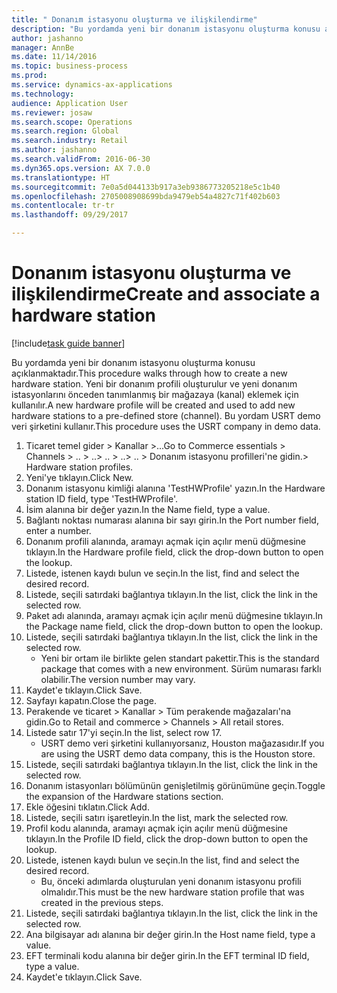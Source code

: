 ```yaml
--- 
title: " Donanım istasyonu oluşturma ve ilişkilendirme"
description: "Bu yordamda yeni bir donanım istasyonu oluşturma konusu açıklanmaktadır."
author: jashanno
manager: AnnBe
ms.date: 11/14/2016
ms.topic: business-process
ms.prod: 
ms.service: dynamics-ax-applications
ms.technology: 
audience: Application User
ms.reviewer: josaw
ms.search.scope: Operations
ms.search.region: Global
ms.search.industry: Retail
ms.author: jashanno
ms.search.validFrom: 2016-06-30
ms.dyn365.ops.version: AX 7.0.0
ms.translationtype: HT
ms.sourcegitcommit: 7e0a5d044133b917a3eb9386773205218e5c1b40
ms.openlocfilehash: 2705008908699bda9479eb54a4827c71f402b603
ms.contentlocale: tr-tr
ms.lasthandoff: 09/29/2017

---
```

# <a name="create-and-associate-a-hardware-station"></a><span data-ttu-id="e2e67-103"> Donanım istasyonu oluşturma ve ilişkilendirme</span><span class="sxs-lookup"><span data-stu-id="e2e67-103">Create and associate a hardware station</span></span>

[!include[task guide banner](../includes/task-guide-banner.md)]

<span data-ttu-id="e2e67-104">Bu yordamda yeni bir donanım istasyonu oluşturma konusu açıklanmaktadır.</span><span class="sxs-lookup"><span data-stu-id="e2e67-104">This procedure walks through how to create a new hardware station.</span></span> <span data-ttu-id="e2e67-105">Yeni bir donanım profili oluşturulur ve yeni donanım istasyonlarını önceden tanımlanmış bir mağazaya (kanal) eklemek için kullanılır.</span><span class="sxs-lookup"><span data-stu-id="e2e67-105">A new hardware profile will be created and used to add new hardware stations to a pre-defined store (channel).</span></span> <span data-ttu-id="e2e67-106">Bu yordam USRT demo veri şirketini kullanır.</span><span class="sxs-lookup"><span data-stu-id="e2e67-106">This procedure uses the USRT company in demo data.</span></span>

1. <span data-ttu-id="e2e67-107">Ticaret temel gider > Kanallar >...</span><span class="sxs-lookup"><span data-stu-id="e2e67-107">Go to Commerce essentials > Channels > ..</span></span> <span data-ttu-id="e2e67-108">> ..</span><span class="sxs-lookup"><span data-stu-id="e2e67-108">> ..</span></span> <span data-ttu-id="e2e67-109">> ..</span><span class="sxs-lookup"><span data-stu-id="e2e67-109">> ..</span></span> <span data-ttu-id="e2e67-110">> Donanım istasyonu profilleri'ne gidin.</span><span class="sxs-lookup"><span data-stu-id="e2e67-110">> Hardware station profiles.</span></span>
2. <span data-ttu-id="e2e67-111">Yeni'ye tıklayın.</span><span class="sxs-lookup"><span data-stu-id="e2e67-111">Click New.</span></span>
3. <span data-ttu-id="e2e67-112">Donanım istasyonu kimliği alanına 'TestHWProfile' yazın.</span><span class="sxs-lookup"><span data-stu-id="e2e67-112">In the Hardware station ID field, type 'TestHWProfile'.</span></span>
4. <span data-ttu-id="e2e67-113">İsim alanına bir değer yazın.</span><span class="sxs-lookup"><span data-stu-id="e2e67-113">In the Name field, type a value.</span></span>
5. <span data-ttu-id="e2e67-114">Bağlantı noktası numarası alanına bir sayı girin.</span><span class="sxs-lookup"><span data-stu-id="e2e67-114">In the Port number field, enter a number.</span></span>
6. <span data-ttu-id="e2e67-115">Donanım profili alanında, aramayı açmak için açılır menü düğmesine tıklayın.</span><span class="sxs-lookup"><span data-stu-id="e2e67-115">In the Hardware profile field, click the drop-down button to open the lookup.</span></span>
7. <span data-ttu-id="e2e67-116">Listede, istenen kaydı bulun ve seçin.</span><span class="sxs-lookup"><span data-stu-id="e2e67-116">In the list, find and select the desired record.</span></span>
8. <span data-ttu-id="e2e67-117">Listede, seçili satırdaki bağlantıya tıklayın.</span><span class="sxs-lookup"><span data-stu-id="e2e67-117">In the list, click the link in the selected row.</span></span>
9. <span data-ttu-id="e2e67-118">Paket adı alanında, aramayı açmak için açılır menü düğmesine tıklayın.</span><span class="sxs-lookup"><span data-stu-id="e2e67-118">In the Package name field, click the drop-down button to open the lookup.</span></span>
10. <span data-ttu-id="e2e67-119">Listede, seçili satırdaki bağlantıya tıklayın.</span><span class="sxs-lookup"><span data-stu-id="e2e67-119">In the list, click the link in the selected row.</span></span>
    * <span data-ttu-id="e2e67-120">Yeni bir ortam ile birlikte gelen standart pakettir.</span><span class="sxs-lookup"><span data-stu-id="e2e67-120">This is the standard package that comes with a new environment.</span></span> <span data-ttu-id="e2e67-121">Sürüm numarası farklı olabilir.</span><span class="sxs-lookup"><span data-stu-id="e2e67-121">The version number may vary.</span></span>  
11. <span data-ttu-id="e2e67-122">Kaydet'e tıklayın.</span><span class="sxs-lookup"><span data-stu-id="e2e67-122">Click Save.</span></span>
12. <span data-ttu-id="e2e67-123">Sayfayı kapatın.</span><span class="sxs-lookup"><span data-stu-id="e2e67-123">Close the page.</span></span>
13. <span data-ttu-id="e2e67-124">Perakende ve ticaret > Kanallar > Tüm perakende mağazaları'na gidin.</span><span class="sxs-lookup"><span data-stu-id="e2e67-124">Go to Retail and commerce > Channels > All retail stores.</span></span>
14. <span data-ttu-id="e2e67-125">Listede satır 17'yi seçin.</span><span class="sxs-lookup"><span data-stu-id="e2e67-125">In the list, select row 17.</span></span>
    * <span data-ttu-id="e2e67-126">USRT demo veri şirketini kullanıyorsanız, Houston mağazasıdır.</span><span class="sxs-lookup"><span data-stu-id="e2e67-126">If you are using the USRT demo data company, this is the Houston store.</span></span>  
15. <span data-ttu-id="e2e67-127">Listede, seçili satırdaki bağlantıya tıklayın.</span><span class="sxs-lookup"><span data-stu-id="e2e67-127">In the list, click the link in the selected row.</span></span>
16. <span data-ttu-id="e2e67-128">Donanım istasyonları bölümünün genişletilmiş görünümüne geçin.</span><span class="sxs-lookup"><span data-stu-id="e2e67-128">Toggle the expansion of the Hardware stations section.</span></span>
17. <span data-ttu-id="e2e67-129">Ekle öğesini tıklatın.</span><span class="sxs-lookup"><span data-stu-id="e2e67-129">Click Add.</span></span>
18. <span data-ttu-id="e2e67-130">Listede, seçili satırı işaretleyin.</span><span class="sxs-lookup"><span data-stu-id="e2e67-130">In the list, mark the selected row.</span></span>
19. <span data-ttu-id="e2e67-131">Profil kodu alanında, aramayı açmak için açılır menü düğmesine tıklayın.</span><span class="sxs-lookup"><span data-stu-id="e2e67-131">In the Profile ID field, click the drop-down button to open the lookup.</span></span>
20. <span data-ttu-id="e2e67-132">Listede, istenen kaydı bulun ve seçin.</span><span class="sxs-lookup"><span data-stu-id="e2e67-132">In the list, find and select the desired record.</span></span>
    * <span data-ttu-id="e2e67-133">Bu, önceki adımlarda oluşturulan yeni donanım istasyonu profili olmalıdır.</span><span class="sxs-lookup"><span data-stu-id="e2e67-133">This must be the new hardware station profile that was created in the previous steps.</span></span>  
21. <span data-ttu-id="e2e67-134">Listede, seçili satırdaki bağlantıya tıklayın.</span><span class="sxs-lookup"><span data-stu-id="e2e67-134">In the list, click the link in the selected row.</span></span>
22. <span data-ttu-id="e2e67-135">Ana bilgisayar adı alanına bir değer girin.</span><span class="sxs-lookup"><span data-stu-id="e2e67-135">In the Host name field, type a value.</span></span>
23. <span data-ttu-id="e2e67-136">EFT terminali kodu alanına bir değer girin.</span><span class="sxs-lookup"><span data-stu-id="e2e67-136">In the EFT terminal ID field, type a value.</span></span>
24. <span data-ttu-id="e2e67-137">Kaydet'e tıklayın.</span><span class="sxs-lookup"><span data-stu-id="e2e67-137">Click Save.</span></span>


